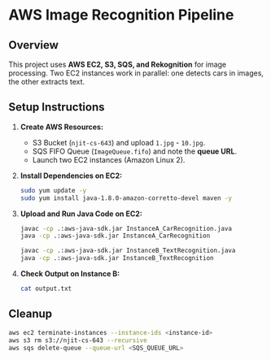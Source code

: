 # AWS Image Recognition Pipeline

## Overview
This project uses **AWS EC2, S3, SQS, and Rekognition** for image processing. Two EC2 instances work in parallel: one detects cars in images, the other extracts text.

## Setup Instructions
1. **Create AWS Resources:**
   - S3 Bucket (`njit-cs-643`) and upload `1.jpg` - `10.jpg`.
   - SQS FIFO Queue (`ImageQueue.fifo`) and note the **queue URL**.
   - Launch two EC2 instances (Amazon Linux 2).

2. **Install Dependencies on EC2:**
   ```sh
   sudo yum update -y
   sudo yum install java-1.8.0-amazon-corretto-devel maven -y
   ```

3. **Upload and Run Java Code on EC2:**
   ```sh
   javac -cp .:aws-java-sdk.jar InstanceA_CarRecognition.java
   java -cp .:aws-java-sdk.jar InstanceA_CarRecognition
   ```

   ```sh
   javac -cp .:aws-java-sdk.jar InstanceB_TextRecognition.java
   java -cp .:aws-java-sdk.jar InstanceB_TextRecognition
   ```

4. **Check Output on Instance B:**  
   ```sh
   cat output.txt
   ```

## Cleanup
```sh
aws ec2 terminate-instances --instance-ids <instance-id>
aws s3 rm s3://njit-cs-643 --recursive
aws sqs delete-queue --queue-url <SQS_QUEUE_URL>
```
